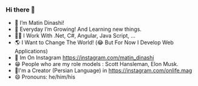 ### Hi there 👋

- 🔭 I’m Matin Dinashi!
- 🌱 Everyday I’m Growing! And Learning new things.
- 👨‍💻 I Work With .Net, C#, Angular, Java Script, ...
- 🌎 I Want to Change The World! (😂 But For Now I Develop Web Applications)
- 📱 Im On Instagram https://instagram.com/matin_dinashi
- 😁 People who are my role models : Scott Hansleman, Elon Musk.
- 📝I'm a Creator (Persian Language) in https://instagram.com/onlife.mag
- 😄 Pronouns: he/him/his
